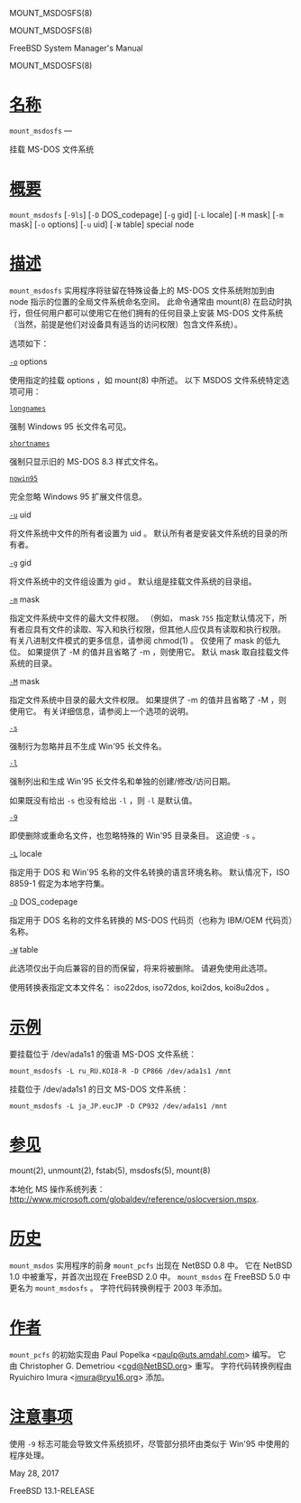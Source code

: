   MOUNT\_MSDOSFS(8)  

MOUNT\_MSDOSFS(8)

FreeBSD System Manager's Manual

MOUNT\_MSDOSFS(8)

[名称](#__u540D___u79F0_)
=======================

`mount_msdosfs` —

挂载 MS-DOS 文件系统

[概要](#__u6982___u8981_)
=======================

`mount_msdosfs` \[`-9ls`\] \[`-D` DOS\_codepage\] \[`-g` gid\] \[`-L` locale\] \[`-M` mask\] \[`-m` mask\] \[`-o` options\] \[`-u` uid\] \[`-W` table\] special node

[描述](#__u63CF___u8FF0_)
=======================

`mount_msdosfs` 实用程序将驻留在特殊设备上的 MS-DOS 文件系统附加到由 node 指示的位置的全局文件系统命名空间。 此命令通常由 mount(8) 在启动时执行，但任何用户都可以使用它在他们拥有的任何目录上安装 MS-DOS 文件系统（当然，前提是他们对设备具有适当的访问权限）包含文件系统）。

选项如下：

[`-o`](#o) options

使用指定的挂载 options ，如 mount(8) 中所述。 以下 MSDOS 文件系统特定选项可用：

[`longnames`](#longnames)

强制 Windows 95 长文件名可见。

[`shortnames`](#shortnames)

强制只显示旧的 MS-DOS 8.3 样式文件名。

[`nowin95`](#nowin95)

完全忽略 Windows 95 扩展文件信息。

[`-u`](#u) uid

将文件系统中文件的所有者设置为 uid 。 默认所有者是安装文件系统的目录的所有者。

[`-g`](#g) gid

将文件系统中的文件组设置为 gid 。 默认组是挂载文件系统的目录组。

[`-m`](#m) mask

指定文件系统中文件的最大文件权限。 （例如， mask `755` 指定默认情况下，所有者应具有文件的读取、写入和执行权限，但其他人应仅具有读取和执行权限。 有关八进制文件模式的更多信息，请参阅 chmod(1) 。 仅使用了 mask 的低九位。 如果提供了 \-M 的值并且省略了 \-m ，则使用它。 默认 mask 取自挂载文件系统的目录。

[`-M`](#M) mask

指定文件系统中目录的最大文件权限。 如果提供了 \-m 的值并且省略了 \-M ，则使用它。 有关详细信息，请参阅上一个选项的说明。

[`-s`](#s)

强制行为忽略并且不生成 Win'95 长文件名。

[`-l`](#l)

强制列出和生成 Win'95 长文件名和单独的创建/修改/访问日期。

如果既没有给出 `-s` 也没有给出 `-l` ，则 `-l` 是默认值。

[`-9`](#9)

即使删除或重命名文件，也忽略特殊的 Win'95 目录条目。 这迫使 `-s` 。

[`-L`](#L) locale

指定用于 DOS 和 Win'95 名称的文件名转换的语言环境名称。 默认情况下，ISO 8859-1 假定为本地字符集。

[`-D`](#D) DOS\_codepage

指定用于 DOS 名称的文件名转换的 MS-DOS 代码页（也称为 IBM/OEM 代码页）名称。

[`-W`](#W) table

此选项仅出于向后兼容的目的而保留，将来将被删除。 请避免使用此选项。

使用转换表指定文本文件名： iso22dos, iso72dos, koi2dos, koi8u2dos 。

[示例](#__u793A___u4F8B_)
=======================

要挂载位于 /dev/ada1s1 的俄语 MS-DOS 文件系统：

`mount_msdosfs -L ru_RU.KOI8-R -D CP866 /dev/ada1s1 /mnt`

挂载位于 /dev/ada1s1 的日文 MS-DOS 文件系统：

`mount_msdosfs -L ja_JP.eucJP -D CP932 /dev/ada1s1 /mnt`

[参见](#__u53C2___u89C1_)
=======================

mount(2), unmount(2), fstab(5), msdosfs(5), mount(8)

本地化 MS 操作系统列表： http://www.microsoft.com/globaldev/reference/oslocversion.mspx.

[历史](#__u5386___u53F2_)
=======================

`mount_msdos` 实用程序的前身 `mount_pcfs` 出现在 NetBSD 0.8 中。 它在 NetBSD 1.0 中被重写，并首次出现在 FreeBSD 2.0 中。 `mount_msdos` 在 FreeBSD 5.0 中更名为 `mount_msdosfs` 。 字符代码转换例程于 2003 年添加。

[作者](#__u4F5C___u8005_)
=======================

`mount_pcfs` 的初始实现由 Paul Popelka <[paulp@uts.amdahl.com](mailto:paulp@uts.amdahl.com)\> 编写。 它由 Christopher G. Demetriou <[cgd@NetBSD.org](mailto:cgd@NetBSD.org)\> 重写。 字符代码转换例程由 Ryuichiro Imura <[imura@ryu16.org](mailto:imura@ryu16.org)\> 添加。

[注意事项](#__u6CE8___u610F___u4E8B___u9879_)
=========================================

使用 `-9` 标志可能会导致文件系统损坏，尽管部分损坏由类似于 Win'95 中使用的程序处理。

May 28, 2017

FreeBSD 13.1-RELEASE